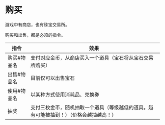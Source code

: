 # 购买
游戏中有商店，也有珠宝交易所。

购买和出售，都是必须的指令。

| 指令        | 效果                                                         |
| ----------- | ------------------------------------------------------------ |
| 购买#物品名 | 支付对应金币，从商店买入一个道具（宝石将从宝石交易所购买）   |
| 出售#物品名 | 目前仅可以出售宝石                                           |
| 使用#物品名 | 以某种方式使用消耗品、兑换券                                 |
| 抽奖        | 支付三枚金币，随机抽取一个道具（等级越低的道具，越有可能被抽到！）（价格会越抽越高！） |

